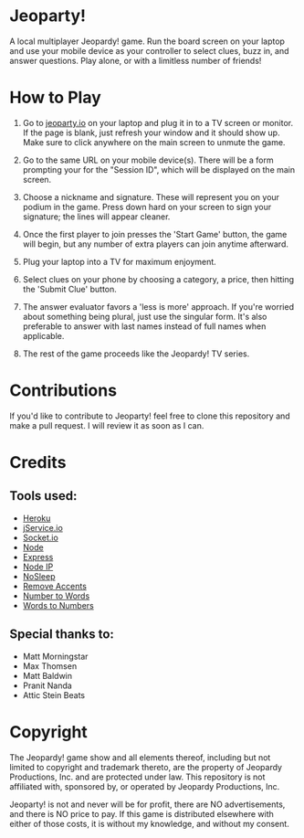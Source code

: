 # Jeoparty!
A local multiplayer Jeopardy! game. Run the board screen on your laptop and use your mobile device as your controller to select clues, buzz in, and answer questions. Play alone, or with a limitless number of friends!

# How to Play

1. Go to [jeoparty.io](jeoparty.io) on your laptop and plug it in to a TV screen or monitor. If the page is blank, just refresh your window and it should show up. Make sure to click anywhere on the main screen to unmute the game.

2. Go to the same URL on your mobile device(s). There will be a form prompting your for the "Session ID", which will be displayed on the main screen.

1. Choose a nickname and signature. These will represent you on your podium in the game. Press down hard on your screen to sign your signature; the lines will appear cleaner.

2. Once the first player to join presses the 'Start Game' button, the game will begin, but any number of extra players can join anytime afterward.

3. Plug your laptop into a TV for maximum enjoyment.

4. Select clues on your phone by choosing a category, a price, then hitting the 'Submit Clue' button.

5. The answer evaluator favors a 'less is more' approach. If you're worried about something being plural, just use the singular form. It's also preferable to answer with last names instead of full names when applicable.

6. The rest of the game proceeds like the Jeopardy! TV series.

# Contributions

If you'd like to contribute to Jeoparty! feel free to clone this repository and make a pull request. I will review it as soon as I can.

# Credits
## Tools used:
* [Heroku](https://www.heroku.com)
* [jService.io](http://jservice.io)
* [Socket.io](https://socket.io)
* [Node](https://nodejs.org/en/)
* [Express](https://expressjs.com)
* [Node IP](https://github.com/indutny/node-ip)
* [NoSleep](https://github.com/richtr/NoSleep.js?files=1)
* [Remove Accents](https://github.com/tyxla/remove-accents)
* [Number to Words](https://github.com/marlun78/number-to-words)
* [Words to Numbers](https://github.com/finnfiddle/words-to-numbers)

## Special thanks to:
* Matt Morningstar
* Max Thomsen
* Matt Baldwin
* Pranit Nanda
* Attic Stein Beats

# Copyright
The Jeopardy! game show and all elements thereof, including but not limited to copyright and trademark thereto, are the property of Jeopardy Productions, Inc. and are protected under law. This repository is not affiliated with, sponsored by, or operated by Jeopardy Productions, Inc.

Jeoparty! is not and never will be for profit, there are NO advertisements, and there is NO price to pay. If this game is distributed elsewhere with either of those costs, it is without my knowledge, and without my consent.
